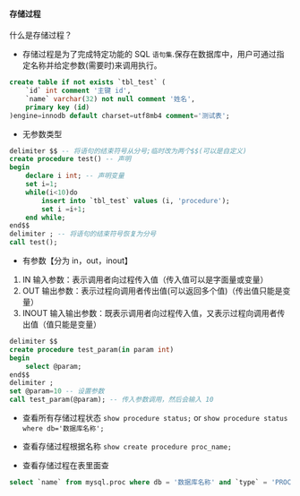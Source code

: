 #### 存储过程
什么是存储过程？
* 存储过程是为了完成特定功能的 SQL `语句集`.保存在数据库中，用户可通过指定名称并给定参数(需要时)来调用执行。

```sql
create table if not exists `tbl_test` (
	`id` int comment '主键 id',
	`name` varchar(32) not null comment '姓名',
	primary key (id)
)engine=innodb default charset=utf8mb4 comment='测试表';
```

* 无参数类型
```sql
delimiter $$ -- 将语句的结束符号从分号;临时改为两个$$(可以是自定义)
create procedure test() -- 声明
begin
	declare i int; -- 声明变量
	set i=1;
	while(i<10)do
		insert into `tbl_test` values (i, 'procedure');
		set i =i+1;
	end while;
end$$
delimiter ; -- 将语句的结束符号恢复为分号
call test();
```

* 有参数【分为 in，out，inout】
1. IN 输入参数：表示调用者向过程传入值（传入值可以是字面量或变量）
2. OUT 输出参数：表示过程向调用者传出值(可以返回多个值)（传出值只能是变量）
3. INOUT 输入输出参数：既表示调用者向过程传入值，又表示过程向调用者传出值（值只能是变量）

```sql 输入参数
delimiter $$
create procedure test_param(in param int)
begin
    select @param;
end$$
delimiter ;
set @param=10 -- 设置参数
call test_param(@param); -- 传入参数调用，然后会输入 10
```

* 查看所有存储过程状态 
`show procedure status;`
or
`show procedure status where db='数据库名称';`

* 查看存储过程根据名称
`show create procedure proc_name;`

* 查看存储过程在表里面查
```sql
select `name` from mysql.proc where db = '数据库名称' and `type` = 'PROCEDURE'
```

